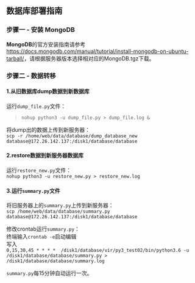 ## 数据库部署指南

### 步骤一 - 安装 MongoDB

**MongoDB**的官方安装指南请参考<https://docs.mongodb.com/manual/tutorial/install-mongodb-on-ubuntu-tarball/>，请根据服务器版本选择相对应的MongoDB.tgz下载。

### 步骤二 - 数据转移

#### 1.从旧数据库dump数据到新数据库

运行`dump_file.py`文件：<br>
>`nohup python3 -u dump_file.py > dump_file.log &`

将dump出的数据上传到新服务器：<br>
`scp -r /home/web/data/database/dump_database_new database@172.26.142.137:/disk1/database/database`

#### 2.restore数据到新服务器数据库

运行`restore_new.py`文件：<br>
`nohup python3 -u restore_new.py > restore_new.log`

#### 3.运行`summary.py`文件

将旧服务器上的`summary.py`上传到新服务器：<br>
`scp /home/web/data/database/summary.py database@172.26.142.137:/disk1/database/database`

修改crontab运行`summary.py`：<br>
终端输入`crontab -e`启动编辑<br>
写入<br>
`0,15,30,45 * * * *  /disk1/database/vir/py3_test02/bin/python3.6 -u /disk1/database/database/summary.py > /disk1/database/database/summary.log`<br>

`summary.py`每15分钟自动运行一次。
